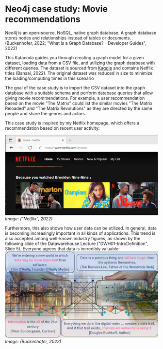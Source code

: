 # Neo4j case study: Movie recommendations

Neo4j is an open-source, NoSQL, native graph database. A graph database stores nodes and relationships instead of tables or documents. (Buckenhofer, 2022; "What is a Graph Database? - Developer Guides", 2022)


This Katacoda guides you through creating a graph model for a given dataset, loading data from a CSV file, and utilizing the graph database with different queries. The dataset is sourced from [Kaggle](https://www.kaggle.com/shivamb/netflix-shows) and contains Netflix titles (Bansal, 2022). The original dataset was reduced in size to minimize the loading/computing times in this scenario

The goal of the case study is to import the CSV dataset into the graph database with a suitable schema and perform database queries that allow giving movie recommendations. For example, a user recommendation based on the movie "The Matrix" could list the similar movies "The Matrix Reloaded" and "The Matrix Revolutions" as they are directed by the same people and share the genres and actors.

This case study is inspired by my Netflix homepage, which offers a recommendation based on recent user activity:

![Netflix recommendation](./assets/netflix_recommendation.png) *Image: ("Netflix", 2022)*

Furthermore, this also shows how user data can be utilized. In general, data is becoming increasingly important in all kinds of applications. This trend is also accepted among well-known industry figures, as shown by the following slide of the Datawarehouse Lecture ("DWH01-IntroDefinition", Slide 5). Everyone agrees that data is incredibly valuable: 
![Datawarehouse slide quotes](./assets/lecture_data_quotes.png) 
*Image: (Buckenhofer, 2022)*
